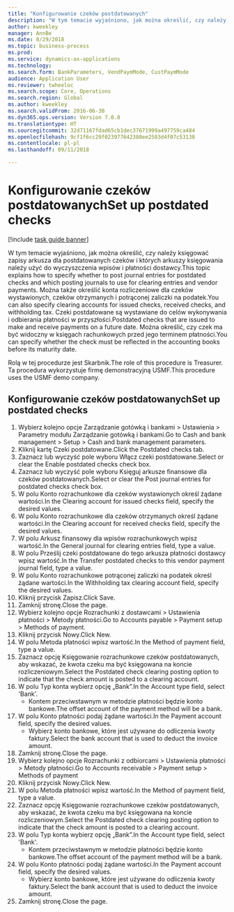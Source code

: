 ```yaml
--- 
title: "Konfigurowanie czeków postdatowanych"
description: "W tym temacie wyjaśniono, jak można określić, czy należy księgować zapisy arkusza dla postdatowanych czeków i których arkuszy księgowania należy użyć do wyczyszczenia wpisów i płatności dostawcy."
author: kweekley
manager: AnnBe
ms.date: 8/29/2018
ms.topic: business-process
ms.prod: 
ms.service: dynamics-ax-applications
ms.technology: 
ms.search.form: BankParameters, VendPaymMode, CustPaymMode
audience: Application User
ms.reviewer: twheeloc
ms.search.scope: Core, Operations
ms.search.region: Global
ms.author: kweekley
ms.search.validFrom: 2016-06-30
ms.dyn365.ops.version: Version 7.0.0
ms.translationtype: HT
ms.sourcegitcommit: 32d71167fdad65cb1dec37671999a497759ca484
ms.openlocfilehash: 9cf1f6cc29f023977642380ee2583d4f07c53138
ms.contentlocale: pl-pl
ms.lasthandoff: 09/11/2018

---
```

# <a name="set-up-postdated-checks"></a><span data-ttu-id="09975-103">Konfigurowanie czeków postdatowanych</span><span class="sxs-lookup"><span data-stu-id="09975-103">Set up postdated checks</span></span>

[!include [task guide banner](../../includes/task-guide-banner.md)]

<span data-ttu-id="09975-104">W tym temacie wyjaśniono, jak można określić, czy należy księgować zapisy arkusza dla postdatowanych czeków i których arkuszy księgowania należy użyć do wyczyszczenia wpisów i płatności dostawcy.</span><span class="sxs-lookup"><span data-stu-id="09975-104">This topic explains how to specify whether to post journal entries for postdated checks and which posting journals to use for clearing entries and vendor payments.</span></span> <span data-ttu-id="09975-105">Można także określić konta rozliczeniowe dla czeków wystawionych, czeków otrzymanych i potrąconej zaliczki na podatek.</span><span class="sxs-lookup"><span data-stu-id="09975-105">You can also specify clearing accounts for issued checks, received checks, and withholding tax.</span></span> <span data-ttu-id="09975-106">Czeki postdatowane są wystawiane do celów wykonywania i odbierania płatności w przyszłości.</span><span class="sxs-lookup"><span data-stu-id="09975-106">Postdated checks that are issued to make and receive payments on a future date.</span></span> <span data-ttu-id="09975-107">Można określić, czy czek ma być widoczny w księgach rachunkowych przed jego terminem płatności.</span><span class="sxs-lookup"><span data-stu-id="09975-107">You can specify whether the check must be reflected in the accounting books before its maturity date.</span></span>



<span data-ttu-id="09975-108">Rolą w tej procedurze jest Skarbnik.</span><span class="sxs-lookup"><span data-stu-id="09975-108">The role of this procedure is Treasurer.</span></span> <span data-ttu-id="09975-109">Ta procedura wykorzystuje firmę demonstracyjną USMF.</span><span class="sxs-lookup"><span data-stu-id="09975-109">This procedure uses the USMF demo company.</span></span>


## <a name="set-up-postdated-checks"></a><span data-ttu-id="09975-110">Konfigurowanie czeków postdatowanych</span><span class="sxs-lookup"><span data-stu-id="09975-110">Set up postdated checks</span></span>
1. <span data-ttu-id="09975-111">Wybierz kolejno opcje Zarządzanie gotówką i bankami > Ustawienia > Parametry modułu Zarządzanie gotówką i bankami.</span><span class="sxs-lookup"><span data-stu-id="09975-111">Go to Cash and bank management > Setup > Cash and bank management parameters.</span></span>
2. <span data-ttu-id="09975-112">Kliknij kartę Czeki postdatowane.</span><span class="sxs-lookup"><span data-stu-id="09975-112">Click the Postdated checks tab.</span></span>
3. <span data-ttu-id="09975-113">Zaznacz lub wyczyść pole wyboru Włącz czeki postdatowane.</span><span class="sxs-lookup"><span data-stu-id="09975-113">Select or clear the Enable postdated checks check box.</span></span>
4. <span data-ttu-id="09975-114">Zaznacz lub wyczyść pole wyboru Księguj arkusze finansowe dla czeków postdatowanych.</span><span class="sxs-lookup"><span data-stu-id="09975-114">Select or clear the Post journal entries for postdated checks check box.</span></span>
5. <span data-ttu-id="09975-115">W polu Konto rozrachunkowe dla czeków wystawionych określ żądane wartości.</span><span class="sxs-lookup"><span data-stu-id="09975-115">In the Clearing account for issued checks field, specify the desired values.</span></span>
6. <span data-ttu-id="09975-116">W polu Konto rozrachunkowe dla czeków otrzymanych określ żądane wartości.</span><span class="sxs-lookup"><span data-stu-id="09975-116">In the Clearing account for received checks field, specify the desired values.</span></span>
7. <span data-ttu-id="09975-117">W polu Arkusz finansowy dla wpisów rozrachunkowych wpisz wartość.</span><span class="sxs-lookup"><span data-stu-id="09975-117">In the General journal for clearing entries field, type a value.</span></span>
8. <span data-ttu-id="09975-118">W polu Prześlij czeki postdatowane do tego arkusza płatności dostawcy wpisz wartość.</span><span class="sxs-lookup"><span data-stu-id="09975-118">In the Transfer postdated checks to this vendor payment journal field, type a value.</span></span>
9. <span data-ttu-id="09975-119">W polu Konto rozrachunkowe potrąconej zaliczki na podatek określ żądane wartości.</span><span class="sxs-lookup"><span data-stu-id="09975-119">In the Withholding tax clearing account field, specify the desired values.</span></span>
10. <span data-ttu-id="09975-120">Kliknij przycisk Zapisz.</span><span class="sxs-lookup"><span data-stu-id="09975-120">Click Save.</span></span>
11. <span data-ttu-id="09975-121">Zamknij stronę.</span><span class="sxs-lookup"><span data-stu-id="09975-121">Close the page.</span></span>
12. <span data-ttu-id="09975-122">Wybierz kolejno opcje Rozrachunki z dostawcami > Ustawienia płatności > Metody płatności.</span><span class="sxs-lookup"><span data-stu-id="09975-122">Go to Accounts payable > Payment setup > Methods of payment.</span></span>
13. <span data-ttu-id="09975-123">Kliknij przycisk Nowy.</span><span class="sxs-lookup"><span data-stu-id="09975-123">Click New.</span></span>
14. <span data-ttu-id="09975-124">W polu Metoda płatności wpisz wartość.</span><span class="sxs-lookup"><span data-stu-id="09975-124">In the Method of payment field, type a value.</span></span>
15. <span data-ttu-id="09975-125">Zaznacz opcję Księgowanie rozrachunkowe czeków postdatowanych, aby wskazać, że kwota czeku ma być księgowana na koncie rozliczeniowym.</span><span class="sxs-lookup"><span data-stu-id="09975-125">Select the Postdated check clearing posting option to indicate that the check amount is posted to a clearing account.</span></span>
16. <span data-ttu-id="09975-126">W polu Typ konta wybierz opcję „Bank”.</span><span class="sxs-lookup"><span data-stu-id="09975-126">In the Account type field, select 'Bank'.</span></span>
    * <span data-ttu-id="09975-127">Kontem przeciwstawnym w metodzie płatności będzie konto bankowe.</span><span class="sxs-lookup"><span data-stu-id="09975-127">The offset account of the payment method will be a bank.</span></span>  
17. <span data-ttu-id="09975-128">W polu Konto płatności podaj żądane wartości.</span><span class="sxs-lookup"><span data-stu-id="09975-128">In the Payment account field, specify the desired values.</span></span>
    * <span data-ttu-id="09975-129">Wybierz konto bankowe, które jest używane do odliczenia kwoty faktury.</span><span class="sxs-lookup"><span data-stu-id="09975-129">Select the bank account that is used to deduct the invoice amount.</span></span>  
18. <span data-ttu-id="09975-130">Zamknij stronę.</span><span class="sxs-lookup"><span data-stu-id="09975-130">Close the page.</span></span>
19. <span data-ttu-id="09975-131">Wybierz kolejno opcje Rozrachunki z odbiorcami > Ustawienia płatności > Metody płatności.</span><span class="sxs-lookup"><span data-stu-id="09975-131">Go to Accounts receivable > Payment setup > Methods of payment</span></span>
20. <span data-ttu-id="09975-132">Kliknij przycisk Nowy.</span><span class="sxs-lookup"><span data-stu-id="09975-132">Click New.</span></span>
21. <span data-ttu-id="09975-133">W polu Metoda płatności wpisz wartość.</span><span class="sxs-lookup"><span data-stu-id="09975-133">In the Method of payment field, type a value.</span></span>
22. <span data-ttu-id="09975-134">Zaznacz opcję Księgowanie rozrachunkowe czeków postdatowanych, aby wskazać, że kwota czeku ma być księgowana na koncie rozliczeniowym.</span><span class="sxs-lookup"><span data-stu-id="09975-134">Select the Postdated check clearing posting option to indicate that the check amount is posted to a clearing account.</span></span>
23. <span data-ttu-id="09975-135">W polu Typ konta wybierz opcję „Bank”.</span><span class="sxs-lookup"><span data-stu-id="09975-135">In the Account type field, select 'Bank'.</span></span>
    * <span data-ttu-id="09975-136">Kontem przeciwstawnym w metodzie płatności będzie konto bankowe.</span><span class="sxs-lookup"><span data-stu-id="09975-136">The offset account of the payment method will be a bank.</span></span>  
24. <span data-ttu-id="09975-137">W polu Konto płatności podaj żądane wartości.</span><span class="sxs-lookup"><span data-stu-id="09975-137">In the Payment account field, specify the desired values.</span></span>
    * <span data-ttu-id="09975-138">Wybierz konto bankowe, które jest używane do odliczenia kwoty faktury.</span><span class="sxs-lookup"><span data-stu-id="09975-138">Select the bank account that is used to deduct the invoice amount.</span></span>  
25. <span data-ttu-id="09975-139">Zamknij stronę.</span><span class="sxs-lookup"><span data-stu-id="09975-139">Close the page.</span></span>


